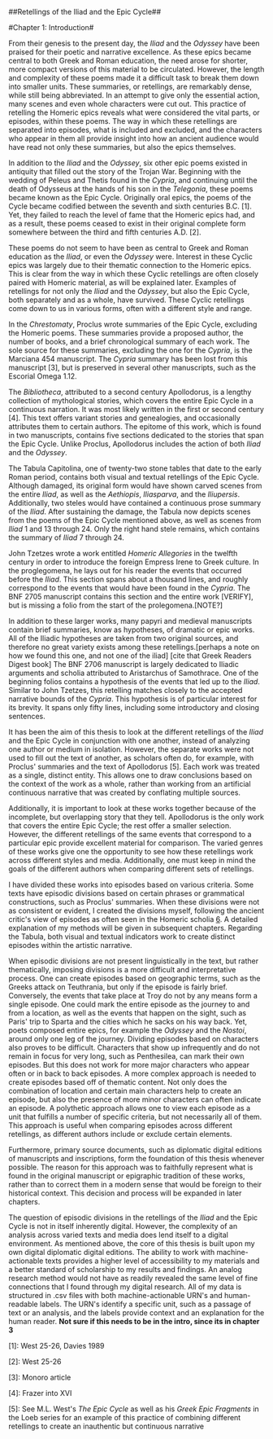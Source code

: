 ##Retellings of the Iliad and the Epic Cycle##

#Chapter 1: Introduction#

From their genesis to the present day, the *Iliad* and the *Odyssey* have been praised for their poetic and narrative excellence. As these epics became central to both Greek and Roman education, the need arose for shorter, more compact versions of this material to be circulated. However, the length and complexity of these poems made it a difficult task to break them down into smaller units. These summaries, or retellings, are remarkably dense, while still being abbreviated. In an attempt to give only the essential action, many scenes and even whole characters were cut out. This practice of retelling the Homeric epics reveals what were considered the vital parts, or episodes, within these poems. The way in which these retellings are separated into episodes, what is included and excluded, and the characters who appear in them all provide insight into how an ancient audience would have read not only these summaries, but also the epics themselves.

In addition to the *Iliad* and the *Odyssey*, six other epic poems existed in antiquity that filled out the story of the Trojan War. Beginning with the wedding of Peleus and Thetis found in the *Cypria*, and continuing until the death of Odysseus at the hands of his son in the *Telegonia*, these poems became known as the Epic Cycle. Originally oral epics, the poems of the Cycle became codified between the seventh and sixth centuries B.C. [1]. Yet, they failed to reach the level of fame that the Homeric epics had, and as a result, these poems ceased to exist in their original complete form somewhere between the third and fifth centuries A.D. [2]. 

These poems do not seem to have been as central to Greek and Roman education as the *Iliad*, or even the *Odyssey* were. Interest in these Cyclic epics was largely due to their thematic connection to the Homeric epics. This is clear from the way in which these Cyclic retellings are often closely paired with Homeric material, as will be explained later. Examples of retellings for not only the *Iliad* and the *Odyssey*, but also the Epic Cycle, both separately and as a whole, have survived. These Cyclic retellings come down to us in various forms, often with a different style and range. 

In the *Chrestomaty*, Proclus wrote summaries of the Epic Cycle, excluding the Homeric poems. These summaries provide a proposed author, the number of books, and a brief chronological summary of each work. The sole source for these summaries, excluding the one for the *Cypria*, is the Marciana 454 manuscript. The *Cypria* summary has been lost from this manuscript [3], but is preserved in several other manuscripts, such as the Escorial Omega 1.12.  

The *Bibliotheca*, attributed to a second century Apollodorus, is a lengthy collection of mythological stories, which covers the entire Epic Cycle in a continuous narration. It was most likely written in the first or second century [4]. This text offers variant stories and genealogies, and occasionally attributes them to certain authors. The epitome of this work, which is found in two manuscripts, contains five sections dedicated to the stories that span the Epic Cycle. Unlike Proclus, Apollodorus includes the action of both *Iliad* and the *Odyssey*. 

The Tabula Capitolina, one of  twenty-two stone tables that date to the early Roman period, contains both visual and textual retellings of the Epic Cycle. Although damaged, its original form would have shown carved scenes from the entire *Iliad*, as well as the *Aethiopis*, *Iliasparva*, and the *Iliupersis*. Additionally, two steles would have contained a continuous prose summary of the *Iliad*. After sustaining the damage, the Tabula now depicts scenes from the poems of the Epic Cycle mentioned above, as well as scenes from *Iliad* 1 and 13 through 24. Only the right hand stele remains, which contains the summary of *Iliad* 7 through 24. 

John Tzetzes wrote a work entitled *Homeric Allegories* in the twelfth century in order to introduce the foreign Empress Irene to Greek culture. In the proglegomena, he lays out for his reader the events that occurred before the *Iliad*. This section spans about a thousand lines, and roughly correspond to the events that would have been found in the *Cypria*. The BNF 2705 manuscript contains this section and the entire work [VERIFY], but is missing a folio from the start of the prolegomena.[NOTE?] 

In addition to these larger works, many papyri and medieval manuscripts contain brief summaries, know as hypotheses, of dramatic or epic works. All of the Iliadic hypotheses are taken from two original sources, and therefore no great variety exists among these retellings.[perhaps a note on how we found this one, and not one of the iliad] [cite that Greek Readers Digest book] The BNF 2706 manuscript is largely dedicated to Iliadic arguments and scholia attributed to Aristarchus of Samothrace. One of the beginning folios contains a hypothesis of the events that led up to the *Iliad*. Similar to John Tzetzes, this retelling matches closely to the accepted narrative bounds of the *Cypria*. This hypothesis is of particular interest for its brevity. It spans only fifty lines, including some introductory and closing sentences. 

It has been the aim of this thesis to look at the different retellings of the *Iliad* and the Epic Cycle in conjunction with one another, instead of analyzing one author or medium in isolation. However, the separate works were not used to fill out the text of another, as scholars often do, for example, with Proclus' summaries and the text of Apollodorus [5]. Each work was treated as a single, distinct entity. This allows one to draw conclusions based on the context of the work as a whole, rather than working from an artificial continuous narrative that was created by conflating multiple sources. 

Additionally, it is important to look at these works together because of the incomplete, but overlapping story that they tell. Apollodorus is the only work that covers the entire Epic Cycle; the rest offer a smaller selection. However, the different retellings of the same events that correspond to a particular epic provide excellent material for comparison. The varied genres of these works give one the opportunity to see how these retellings work across different styles and media. Additionally, one must keep in mind the goals of the different authors when comparing different sets of retellings. 

I have divided these works into episodes based on various criteria. Some texts have episodic divisions based on certain phrases or grammatical constructions, such as Proclus' summaries. When these divisions were not as consistent or evident, I created the divisions myself, following the ancient critic's view of episodes as often seen in the Homeric scholia [6]. A detailed explanation of my methods will be given in subsequent chapters. Regarding the Tabula, both visual and textual indicators work to create distinct episodes within the artistic narrative. 

When episodic divisions are not present linguistically in the text, but rather thematically, imposing divisions is a more difficult and interpretative process. One can create episodes based on geographic terms, such as the Greeks attack on Teuthrania, but only if the episode is fairly brief. Conversely, the events that take place at Troy do not by any means form a single episode. One could mark the entire episode as the journey to and from a location, as well as the events that happen on the sight, such as Paris' trip to Sparta and the cities which he sacks on his way back. Yet, poets composed entire epics, for example the *Odyssey* and the *Nostoi*, around only one leg of the journey. Dividing episodes based on characters also proves to be difficult. Characters that show up infrequently and do not remain in focus for very long, such as Penthesilea, can mark their own episodes. But this does not work for more major characters who appear often or in back to back episodes. A more complex approach is needed to create episodes based off of thematic content. Not only does the combination of location and certain main characters help to create an episode, but also the presence of more minor characters can often indicate an episode. A polythetic approach allows one to view each episode as a unit that fulfills a number of specific criteria, but not necessarily all of them. This approach is useful when comparing episodes across different retellings, as different authors include or exclude certain elements. 

Furthermore, primary source documents, such as diplomatic digital editions of manuscripts and inscriptions, form the foundation of this thesis whenever possible. The reason for this approach was to faithfully represent what is found in the original manuscript or epigraphic tradition of these works, rather than to correct them in a modern sense that would be foreign to their historical context. This decision and process will be expanded in later chapters. 

The question of episodic divisions in the retellings of the *Iliad* and the Epic Cycle is not in itself inherently digital. However, the complexity of an analysis across varied texts and media does lend itself to a digital environment. As mentioned above, the core of this thesis is built upon my own digital diplomatic digital editions. The ability to work with machine-actionable texts provides a higher level of accessibility to my materials and a better standard of scholarship to my results and findings. An analog research method would not have as readily revealed the same level of fine connections that I found through my digital research. All of my data is structured in .csv files with both machine-actionable URN's and human-readable labels. The URN's identify a specific unit, such as a passage of text or an analysis, and the labels provide context and an explanation for the human reader. **Not sure if this needs to be in the intro, since its in chapter 3**



[1]: West 25-26, Davies 1989

[2]: West 25-26

[3]: Monoro article

[4]: Frazer into XVI

[5]: See M.L. West's *The Epic Cycle* as well as his *Greek Epic Fragments* in the Loeb series for an example of this practice of combining different retellings to create an inauthentic but continuous narrative

[6]: Nunlist
